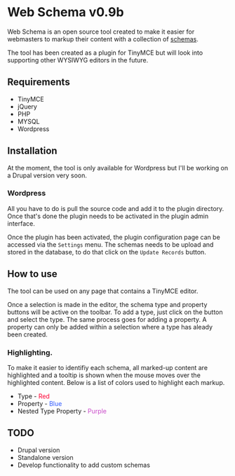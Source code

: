 # Web Schema v0.9b 

Web Schema is an open source tool created to make it easier for webmasters to markup their content with a collection of [schemas](http://schema.org/).

The tool has been created as a plugin for TinyMCE but will look into supporting other WYSIWYG editors in the future.

## Requirements
*	TinyMCE
*	jQuery
*	PHP
*	MYSQL
*	Wordpress

## Installation

At the moment, the tool is only available for Wordpress but I'll be working on a Drupal version very soon.

### Wordpress

All you have to do is pull the source code and add it to the plugin directory. Once that's done the plugin needs to be activated in the plugin admin interface.

Once the plugin has been activated, the plugin configuration page can be accessed via the ``Settings`` menu. The schemas needs to be upload and stored in the database, to do that click on the
``Update Records`` button.

##	How to use
The tool can be used on any page that contains a TinyMCE editor.

Once a selection is made in the editor, the schema type and property buttons will be active on the toolbar. To add a type, just click on the button and select the type. The same process 
goes for adding a property. A property can only be added within a selection where a type has aleady been created.


### Highlighting.
To make it easier to identifiy each schema, all marked-up content are highlighted and a tooltip is shown when the mouse moves over the highlighted content. Below is a list of colors used
to highlight each markup.

*	Type - <font color="#FF0033">Red</font>
*	Property - <font color="#335CFF">Blue</font>
*	Nested Type Property - <font color="#C94AC9">Purple</font>

##	TODO
*	Drupal version
*	Standalone version
*	Develop functionality to add custom schemas

